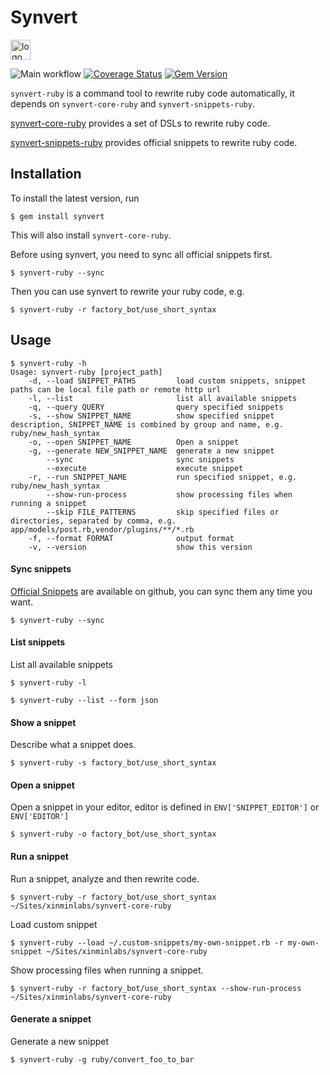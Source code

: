 # Synvert

<img src="https://synvert.xinminlabs.com/img/logo_96.png" alt="logo" width="32" height="32" />

![Main workflow](https://github.com/xinminlabs/synvert-ruby/actions/workflows/main.yml/badge.svg)
[![Coverage Status](https://coveralls.io/repos/xinminlabs/synvert/badge.svg?branch=master)](https://coveralls.io/r/xinminlabs/synvert)
[![Gem Version](https://badge.fury.io/rb/synvert.svg)](http://badge.fury.io/rb/synvert)

`synvert-ruby` is a command tool to rewrite ruby code automatically, it depends on `synvert-core-ruby` and `synvert-snippets-ruby`.

[synvert-core-ruby](https://github.com/xinminlabs/synvert-core-ruby) provides a set of DSLs to rewrite ruby code.

[synvert-snippets-ruby](https://github.com/xinminlabs/synvert-snippets-ruby) provides official snippets to rewrite ruby code.

## Installation

To install the latest version, run


```
$ gem install synvert
```

This will also install `synvert-core-ruby`.

Before using synvert, you need to sync all official snippets first.

```
$ synvert-ruby --sync
```

Then you can use synvert to rewrite your ruby code, e.g.

```
$ synvert-ruby -r factory_bot/use_short_syntax
```

## Usage

```
$ synvert-ruby -h
Usage: synvert-ruby [project_path]
    -d, --load SNIPPET_PATHS         load custom snippets, snippet paths can be local file path or remote http url
    -l, --list                       list all available snippets
    -q, --query QUERY                query specified snippets
    -s, --show SNIPPET_NAME          show specified snippet description, SNIPPET_NAME is combined by group and name, e.g. ruby/new_hash_syntax
    -o, --open SNIPPET_NAME          Open a snippet
    -g, --generate NEW_SNIPPET_NAME  generate a new snippet
        --sync                       sync snippets
        --execute                    execute snippet
    -r, --run SNIPPET_NAME           run specified snippet, e.g. ruby/new_hash_syntax
        --show-run-process           show processing files when running a snippet
        --skip FILE_PATTERNS         skip specified files or directories, separated by comma, e.g. app/models/post.rb,vendor/plugins/**/*.rb
    -f, --format FORMAT              output format
    -v, --version                    show this version
```

#### Sync snippets

[Official Snippets](https://github.com/xinminlabs/synvert-snippets-ruby) are available on github,
you can sync them any time you want.

```
$ synvert-ruby --sync
```

#### List snippets

List all available snippets

```
$ synvert-ruby -l

$ synvert-ruby --list --form json
```

#### Show a snippet

Describe what a snippet does.

```
$ synvert-ruby -s factory_bot/use_short_syntax
```

#### Open a snippet

Open a snippet in your editor, editor is defined in
`ENV['SNIPPET_EDITOR']` or `ENV['EDITOR']`

```
$ synvert-ruby -o factory_bot/use_short_syntax
```

#### Run a snippet

Run a snippet, analyze and then rewrite code.

```
$ synvert-ruby -r factory_bot/use_short_syntax ~/Sites/xinminlabs/synvert-core-ruby
```

Load custom snippet

```
$ synvert-ruby --load ~/.custom-snippets/my-own-snippet.rb -r my-own-snippet ~/Sites/xinminlabs/synvert-core-ruby
```

Show processing files when running a snippet.

```
$ synvert-ruby -r factory_bot/use_short_syntax --show-run-process ~/Sites/xinminlabs/synvert-core-ruby
```

#### Generate a snippet

Generate a new snippet

```
$ synvert-ruby -g ruby/convert_foo_to_bar
```
